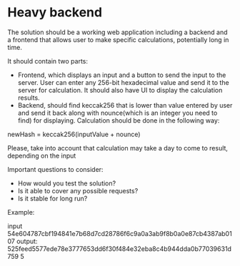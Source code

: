 # Heavy backend

The solution should be a working web application including a backend and a frontend that allows user to make specific calculations, potentially long in time.

It should contain two parts:

- Frontend, which displays an input and a button to send the input to the server. User can enter any 256-bit hexadecimal value and send it to the server for calculation. It should also have UI to display the calculation results.
- Backend, should find keccak256 that is lower than value entered by user and send it back along with nounce(which is an integer you need to find) for displaying. Calculation should be done in the following way:

newHash = keccak256(inputValue + nounce)

Please, take into account that calculation may take a day to come to result, depending on the input

Important questions to consider:

- How would you test the solution?
- Is it able to cover any possible requests?
- Is it stable for long run?

Example:

input
54e604787cbf194841e7b68d7cd28786f6c9a0a3ab9f8b0a0e87cb4387ab0107
output:
525feed5577ede78e3777653dd6f30f484e32eba8c4b944dda0b77039631d759 5
